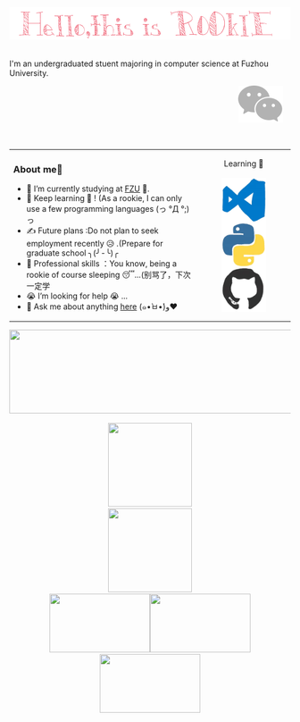 
<div align=center><img src="https://github.com/R0OklE/pic/blob/main/image%20(2).png?raw=true" /></div>
<br>

I'm an undergraduated stuent majoring in computer science at Fuzhou University.<div align="right">
<a href="https://blog.csdn.net/m0_62667322?spm=1010.2135.3001.5421"><img src="https://github.com/R0OklE/pic/blob/main/logo.ca85d20a32.svg" /></a>&emsp;
</div>




<br>

<table>
<tr>
<td width= "60%">

### About me👶  
- 🏫 I’m currently studying at [FZU](https://www.fzu.edu.cn/) 🐣.
- 🌱 Keep learning 💪 ! (As a rookie, I can only use a few programming languages (っ °Д °;)っ
- ✍ Future plans :Do not plan to seek employment recently 😥 .(Prepare for graduate school  ╮(╯-╰)╭
- 🛌 Professional skills ：You know, being a rookie of course sleeping 😴...(别骂了，下次一定学
- 😭 I’m looking for help 😭 ...
- 💬 Ask me about anything [here](https://github.com/R0OklE/R0OklE/issues) (๑•̀ㅂ•́)و❤


</td>
<td width= "30%">
<div align=center> 
Learning 📖<br>
<br>
<img align="center" height="80" width="80" src="https://github.com/R0OklE/pic/blob/main/1.webp"><br>
<img align="center" height="80" width="80" src="https://github.com/R0OklE/pic/blob/main/2.webp"><br>
<img align="center" height="80" width="80" src="https://github.com/R0OklE/pic/blob/main/3.webp">

<tr>
</table>

<img width="950" height="150"
src="https://camo.githubusercontent.com/e2fed45eeddf5c4e8af379d928f6c2da3617a343291af1763c6af7bab347e431/68747470733a2f2f63646e2e6a7364656c6976722e6e65742f67682f73756e3032323553554e2f73756e3032323553554e2f6173736574732f696d616765732f69636f6e2e706e67" /></div>


<div align=center><img width="150" height="150" src="https://c-ssl.dtstatic.com/uploads/item/201710/10/20171010201108_kj3WV.thumb.1000_0.gif"/></div>
<div align=center><img width="150" height="150" src="https://img-blog.csdn.net/20161028230559575"/></div>
<div align=center><img src="https://github.com/BIT-MJY/Active-SLAM-Based-on-Information-Theory/blob/master/img/1-2.png" width="180" height="105"><img src="https://github.com/BIT-MJY/Active-SLAM-Based-on-Information-Theory/blob/master/img/1-3.png" width="180" height="105"><img src="https://github.com/BIT-MJY/Active-SLAM-Based-on-Information-Theory/blob/master/img/1-4.png" width="180" height="105"/></div>



<!--

```diff
- shabu 
+ text in green
! text in orange
# text in gray
@@ text in purple (and bold)@@
```

Here are some ideas to get you started:

- 🔭 I’m currently working on ...
- 🌱 I’m currently learning ...
- 👯 I’m looking to collaborate on ...
- 🤔 I’m looking for help with ...
- 💬 Ask me about ...
- 📫 How to reach me: ...
- 😄 Pronouns: ...
- ⚡ Fun fact: ...
-->
